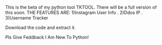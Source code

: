This is the beta of my python tool TKTOOL. There will be a full version of this soon.
THE FEATURES ARE:
1)Instagram User Info
.
2)Ddos IP
.
3)Username Tracker

Download the code and extract it.

Pls Give Feddback I Am New To Python!
